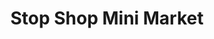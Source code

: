 ---
title: "Stop Shop Mini Market"
url: /la-linea-de-la-concepcion/stop-shop-mini-market/
shop: Lebensmittel
---